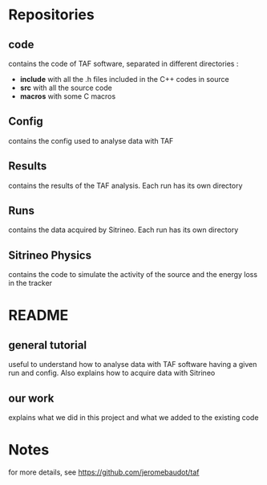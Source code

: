 # Repositories

## code
contains the code of TAF software, separated in different directories :
- **include** with all the .h files included in the C++ codes in source
- **src** with all the source code
- **macros** with some C macros

## Config
contains the config used to analyse data with TAF

## Results
contains the results of the TAF analysis. Each run has its own directory

## Runs
contains the data acquired by Sitrineo. Each run has its own directory

## Sitrineo Physics
contains the code to simulate the activity of the source and the energy loss in the tracker

# README

## general tutorial

useful to understand how to analyse data with TAF software having a given run and config. Also explains how to acquire data with Sitrineo

## our work

explains what we did in this project and what we added to the existing code

# Notes

for more details, see https://github.com/jeromebaudot/taf
